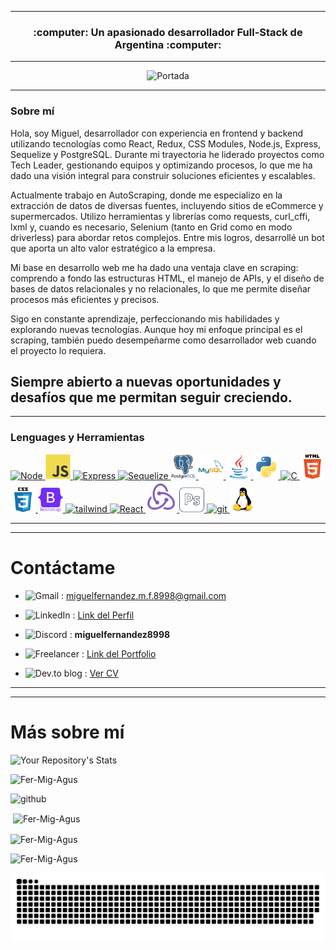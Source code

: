 
<!-- Portada opcional -->
<!-- ![javascriptimage](https://user-images.githubusercontent.com/94265654/210689025-267fa54d-6584-411a-b3e8-400820fa24fe.gif)-->

---
<!-- Comentario -->
<h3 align="center">:computer:  Un apasionado desarrollador Full-Stack de Argentina  :computer:</h3>

---

<!-- Portada de Inicio 
<!--<a href="https://portfolio-miguel-fernandez.netlify.app" target="_blank" >
 <img src="https://github.com/Fer-Mig-Agus/Fer-Mig-Agus/assets/98432911/afb0ce2b-a272-4fc8-bb6a-9d413ade4c95" width="90%" height=auto >
</a>-->
<div align="center">
  <img src="https://res.cloudinary.com/dgp4xwknu/image/upload/v1729728738/Portfolio%20Miguel%20Fernandez/Portada_Video_GitHub_knmnku.gif" alt="Portada" title="Vista Principal de: www.mfdev.tech" />
</div>



---

### Sobre mí
Hola, soy Miguel, desarrollador con experiencia en frontend y backend utilizando tecnologías como React, Redux, CSS Modules, Node.js, Express, Sequelize y PostgreSQL.
Durante mi trayectoria he liderado proyectos como Tech Leader, gestionando equipos y optimizando procesos, lo que me ha dado una visión integral para construir soluciones eficientes y escalables.

Actualmente trabajo en AutoScraping, donde me especializo en la extracción de datos de diversas fuentes, incluyendo sitios de eCommerce y supermercados. Utilizo herramientas y librerías como requests, curl_cffi, lxml y, cuando es necesario, Selenium (tanto en Grid como en modo driverless) para abordar retos complejos. Entre mis logros, desarrollé un bot que aporta un alto valor estratégico a la empresa.

Mi base en desarrollo web me ha dado una ventaja clave en scraping: comprendo a fondo las estructuras HTML, el manejo de APIs, y el diseño de bases de datos relacionales y no relacionales, lo que me permite diseñar procesos más eficientes y precisos.

Sigo en constante aprendizaje, perfeccionando mis habilidades y explorando nuevas tecnologías. Aunque hoy mi enfoque principal es el scraping, también puedo desempeñarme como desarrollador web cuando el proyecto lo requiera.

Siempre abierto a nuevas oportunidades y desafíos que me permitan seguir creciendo.
---
---

### Lenguages y Herramientas

<p align="left"> 
  <a href="#">
  <img src="https://icongr.am/devicon/nodejs-original-wordmark.svg?size=148&color=currentColor" alt="Node" width="60" height="40" />
 </a>
 
 <a href="https://developer.mozilla.org/en-US/docs/Web/JavaScript" target="_blank" rel="noreferrer">
    <img src="https://raw.githubusercontent.com/devicons/devicon/master/icons/javascript/javascript-original.svg" alt="javascript" width="40" height="40"/>
  </a>
 
 <a href="#">
  <img src="https://icongr.am/devicon/express-original-wordmark.svg?size=148&color=ffffff" alt="Express" width="60" height="40" />
 </a>
 <a href="#">
  <img src="https://icongr.am/devicon/sequelize-original.svg?size=148&color=currentColor" alt="Sequelize" width="40" height="40" />
 </a>
 
  <a href="https://www.postgresql.org" target="_blank" rel="noreferrer">
    <img src="https://raw.githubusercontent.com/devicons/devicon/master/icons/postgresql/postgresql-original-wordmark.svg" alt="postgresql" width="40" height="40"/>
  </a>
 
 <a href="https://www.mysql.com/" target="_blank" rel="noreferrer">
    <img src="https://raw.githubusercontent.com/devicons/devicon/master/icons/mysql/mysql-original-wordmark.svg" alt="mysql" width="40" height="40"/>
  </a>
 
 <a href="https://www.java.com" target="_blank" rel="noreferrer">
    <img src="https://raw.githubusercontent.com/devicons/devicon/master/icons/java/java-original.svg" alt="java" width="40" height="40"/>
  </a>
  <a href="https://www.python.org" target="_blank" rel="noreferrer">
    <img src="https://raw.githubusercontent.com/devicons/devicon/master/icons/python/python-original.svg" alt="python" width="40" height="40"/>
  </a>
 <a href="#">
  <img src="https://icongr.am/devicon/c-original.svg?size=137&color=currentColor" alt="C" width="40" height="40" />
 </a>
 
 
 <a href="https://www.w3.org/html/" target="_blank" rel="noreferrer">
    <img src="https://raw.githubusercontent.com/devicons/devicon/master/icons/html5/html5-original-wordmark.svg" alt="html5" width="40" height="40"/>
  </a>
 <a href="https://www.w3schools.com/css/" target="_blank" rel="noreferrer">
    <img src="https://raw.githubusercontent.com/devicons/devicon/master/icons/css3/css3-original-wordmark.svg" alt="css3" width="40" height="40"/>
  </a>
   <a href="https://getbootstrap.com" target="_blank" rel="noreferrer">
    <img src="https://raw.githubusercontent.com/devicons/devicon/master/icons/bootstrap/bootstrap-plain-wordmark.svg" alt="bootstrap" width="40" height="40"/>
  </a>
  
  <a href="https://tailwindcss.com/" target="_blank" rel="noreferrer">
    <img src="https://www.vectorlogo.zone/logos/tailwindcss/tailwindcss-icon.svg" alt="tailwind" width="40" height="40"/>
  </a>
 <a href="#">
  <img src="https://icongr.am/devicon/react-original.svg?size=148&color=currentColor" alt="React" width="40" height="40" />
 </a>
   <a href="#">
        <img src="https://raw.githubusercontent.com/sachinverma53121/sachinverma53121/master/icons/redux.png" width="50" height="50" alt="Redux" />
      </a>
   <a href="https://www.photoshop.com/en" target="_blank" rel="noreferrer">
    <img src="https://raw.githubusercontent.com/devicons/devicon/master/icons/photoshop/photoshop-line.svg" alt="photoshop" width="40" height="40"/>
 </a>

  <a href="https://git-scm.com/" target="_blank" rel="noreferrer">
    <img src="https://www.vectorlogo.zone/logos/git-scm/git-scm-icon.svg" alt="git" width="40" height="40"/>
  </a>
  
  <a href="https://www.linux.org/" target="_blank" rel="noreferrer">
    <img src="https://raw.githubusercontent.com/devicons/devicon/master/icons/linux/linux-original.svg" alt="linux" width="40" height="40"/>
  </a>

</p>

---
---

# Contáctame

* ![Gmail](https://img.shields.io/badge/Gmail-D14836?style=for-the-badge&logo=gmail&logoColor=white)   : <miguelfernandez.m.f.8998@gmail.com>

* ![LinkedIn](https://img.shields.io/badge/linkedin-%230077B5.svg?style=for-the-badge&logo=linkedin&logoColor=white)   : [Link del Perfil](https://www.linkedin.com/in/miguel-agustin-fernandez-aa1596248/) 

* ![Discord](https://img.shields.io/badge/Discord-%235865F2.svg?style=for-the-badge&logo=discord&logoColor=white)   : **miguelfernandez8998**

* ![Freelancer](https://img.shields.io/badge/Freelancer-29B2FE?style=for-the-badge&logo=Freelancer&logoColor=white)   : [Link del Portfolio]("https://www.mfdev.vercel.app/")

* ![Dev.to blog](https://img.shields.io/badge/dev.to-0A0A0A?style=for-the-badge&logo=dev.to&logoColor=white) : [Ver CV]("https://drive.google.com/file/d/1--K9BsLzD3RJdCSvyKplbZurKQywdpZR/view?usp=drive_link")


---
---
# Más sobre mí
![Your Repository's Stats](https://github-readme-stats.vercel.app/api/top-langs/?username=Fer-Mig-Agus&theme=blue-green)

<p align="left"> <img src="https://komarev.com/ghpvc/?username=Fer-Mig-Agus&label=Profile%20views&color=0e75b6&style=flat" alt="Fer-Mig-Agus" /> </p>

![github](https://img.shields.io/github/followers/Fer-Mig-Agus?style=social)


<p>&nbsp;<img align="center" src="https://github-readme-stats.vercel.app/api?username=Fer-Mig-Agus&show_icons=true&locale=en" alt="Fer-Mig-Agus" /></p>



<!-- ![Your Repository's Stats](https://github-readme-stats.vercel.app/api?username=Fer-Mig-Agus&show_icons=true)-->



<p><img align="center" src="https://github-readme-streak-stats.herokuapp.com/?user=Fer-Mig-Agus&" alt="Fer-Mig-Agus" /></p>

<p align="left"><img src="https://github-profile-trophy.vercel.app/?username=Fer-Mig-Agus&theme=gruvbox" alt="Fer-Mig-Agus" /></p>

<picture align="center">
  <source media="(prefers-color-scheme: dark)" srcset="https://raw.githubusercontent.com/platane/platane/output/github-contribution-grid-snake-dark.svg">
  <source media="(prefers-color-scheme: light)" srcset="https://raw.githubusercontent.com/platane/platane/output/github-contribution-grid-snake.svg">
  <img alt="github contribution grid snake animation" src="https://raw.githubusercontent.com/platane/platane/output/github-contribution-grid-snake.svg">
</picture>

